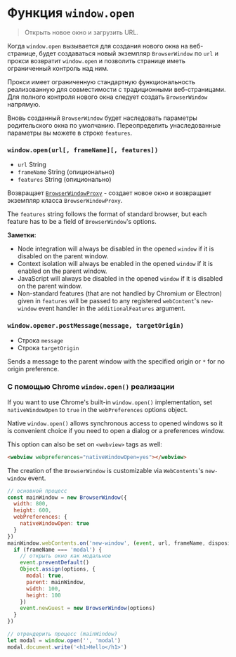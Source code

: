 # Функция `window.open`

> Открыть новое окно и загрузить URL.

Когда `window.open` вызывается для создания нового окна на веб-странице, будет создаваться новый экземпляр `BrowserWindow` по `url` и прокси возвратит `window.open` и позволить странице иметь ограниченный контроль над ним.

Прокси имеет ограниченную стандартную функциональность реализованную для совместимости с традиционными веб-страницами. Для полного контроля нового окна следует создать `BrowserWindow` напрямую.

Вновь созданный `BrowserWindow` будет наследовать параметры родительского окна по умолчанию. Переопределить унаследованные параметры вы можете в строке `features`.

### `window.open(url[, frameName][, features])`

* `url` String
* `frameName` String (опиционально)
* `features` String (опиционально)

Возвращает [`BrowserWindowProxy`](browser-window-proxy.md) - создает новое окно и возвращает экземпляр класса `BrowserWindowProxy`.

The `features` string follows the format of standard browser, but each feature has to be a field of `BrowserWindow`'s options.

**Заметки:**

* Node integration will always be disabled in the opened `window` if it is disabled on the parent window.
* Context isolation will always be enabled in the opened `window` if it is enabled on the parent window.
* JavaScript will always be disabled in the opened `window` if it is disabled on the parent window.
* Non-standard features (that are not handled by Chromium or Electron) given in `features` will be passed to any registered `webContent`'s `new-window` event handler in the `additionalFeatures` argument.

### `window.opener.postMessage(message, targetOrigin)`

* Строка `message`
* Строка `targetOrigin`

Sends a message to the parent window with the specified origin or `*` for no origin preference.

### С помощью Chrome `window.open()` реализации

If you want to use Chrome's built-in `window.open()` implementation, set `nativeWindowOpen` to `true` in the `webPreferences` options object.

Native `window.open()` allows synchronous access to opened windows so it is convenient choice if you need to open a dialog or a preferences window.

This option can also be set on `<webview>` tags as well:

```html
<webview webpreferences="nativeWindowOpen=yes"></webview>
```

The creation of the `BrowserWindow` is customizable via `WebContents`'s `new-window` event.

```javascript
// основной процесс
const mainWindow = new BrowserWindow({
  width: 800,
  height: 600,
  webPreferences: {
    nativeWindowOpen: true
  }
})
mainWindow.webContents.on('new-window', (event, url, frameName, disposition, options, additionalFeatures) => {
  if (frameName === 'modal') {
    // открыть окно как модальное
    event.preventDefault()
    Object.assign(options, {
      modal: true,
      parent: mainWindow,
      width: 100,
      height: 100
    })
    event.newGuest = new BrowserWindow(options)
  }
})
```

```javascript
// отрендерить процесс (mainWindow)
let modal = window.open('', 'modal')
modal.document.write('<h1>Hello</h1>')
```